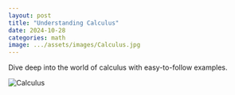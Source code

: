```yaml
---
layout: post
title: "Understanding Calculus"
date: 2024-10-28
categories: math
image: .../assets/images/Calculus.jpg
---
```

Dive deep into the world of calculus with easy-to-follow examples.

![Calculus](.../assets/images/Calculus.jpg)
